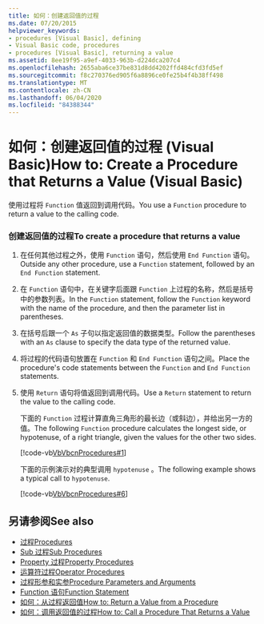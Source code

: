 ```yaml
---
title: 如何：创建返回值的过程
ms.date: 07/20/2015
helpviewer_keywords:
- procedures [Visual Basic], defining
- Visual Basic code, procedures
- procedures [Visual Basic], returning a value
ms.assetid: 8ee19f95-a9ef-4033-963b-d224dca207c4
ms.openlocfilehash: 2655aba6ce37be831d8dd4202ffd484cfd3fd5ef
ms.sourcegitcommit: f8c270376ed905f6a8896ce0fe25b4f4b38ff498
ms.translationtype: MT
ms.contentlocale: zh-CN
ms.lasthandoff: 06/04/2020
ms.locfileid: "84388344"
---
```

# <a name="how-to-create-a-procedure-that-returns-a-value-visual-basic"></a><span data-ttu-id="8e796-102">如何：创建返回值的过程 (Visual Basic)</span><span class="sxs-lookup"><span data-stu-id="8e796-102">How to: Create a Procedure that Returns a Value (Visual Basic)</span></span>
<span data-ttu-id="8e796-103">使用过程将 `Function` 值返回到调用代码。</span><span class="sxs-lookup"><span data-stu-id="8e796-103">You use a `Function` procedure to return a value to the calling code.</span></span>  
  
### <a name="to-create-a-procedure-that-returns-a-value"></a><span data-ttu-id="8e796-104">创建返回值的过程</span><span class="sxs-lookup"><span data-stu-id="8e796-104">To create a procedure that returns a value</span></span>  
  
1. <span data-ttu-id="8e796-105">在任何其他过程之外，使用 `Function` 语句，然后使用 `End Function` 语句。</span><span class="sxs-lookup"><span data-stu-id="8e796-105">Outside any other procedure, use a `Function` statement, followed by an `End Function` statement.</span></span>  
  
2. <span data-ttu-id="8e796-106">在 `Function` 语句中，在关键字后面跟 `Function` 上过程的名称，然后是括号中的参数列表。</span><span class="sxs-lookup"><span data-stu-id="8e796-106">In the `Function` statement, follow the `Function` keyword with the name of the procedure, and then the parameter list in parentheses.</span></span>  
  
3. <span data-ttu-id="8e796-107">在括号后跟一个 `As` 子句以指定返回值的数据类型。</span><span class="sxs-lookup"><span data-stu-id="8e796-107">Follow the parentheses with an `As` clause to specify the data type of the returned value.</span></span>  
  
4. <span data-ttu-id="8e796-108">将过程的代码语句放置在 `Function` 和 `End Function` 语句之间。</span><span class="sxs-lookup"><span data-stu-id="8e796-108">Place the procedure's code statements between the `Function` and `End Function` statements.</span></span>  
  
5. <span data-ttu-id="8e796-109">使用 `Return` 语句将值返回到调用代码。</span><span class="sxs-lookup"><span data-stu-id="8e796-109">Use a `Return` statement to return the value to the calling code.</span></span>  
  
     <span data-ttu-id="8e796-110">下面的 `Function` 过程计算直角三角形的最长边（或斜边），并给出另一方的值。</span><span class="sxs-lookup"><span data-stu-id="8e796-110">The following `Function` procedure calculates the longest side, or hypotenuse, of a right triangle, given the values for the other two sides.</span></span>  
  
     [!code-vb[VbVbcnProcedures#1](~/samples/snippets/visualbasic/VS_Snippets_VBCSharp/VbVbcnProcedures/VB/Class1.vb#1)]  
  
     <span data-ttu-id="8e796-111">下面的示例演示对的典型调用 `hypotenuse` 。</span><span class="sxs-lookup"><span data-stu-id="8e796-111">The following example shows a typical call to `hypotenuse`.</span></span>  
  
     [!code-vb[VbVbcnProcedures#6](~/samples/snippets/visualbasic/VS_Snippets_VBCSharp/VbVbcnProcedures/VB/Class1.vb#6)]  
  
## <a name="see-also"></a><span data-ttu-id="8e796-112">另请参阅</span><span class="sxs-lookup"><span data-stu-id="8e796-112">See also</span></span>

- [<span data-ttu-id="8e796-113">过程</span><span class="sxs-lookup"><span data-stu-id="8e796-113">Procedures</span></span>](./index.md)
- [<span data-ttu-id="8e796-114">Sub 过程</span><span class="sxs-lookup"><span data-stu-id="8e796-114">Sub Procedures</span></span>](./sub-procedures.md)
- [<span data-ttu-id="8e796-115">Property 过程</span><span class="sxs-lookup"><span data-stu-id="8e796-115">Property Procedures</span></span>](./property-procedures.md)
- [<span data-ttu-id="8e796-116">运算符过程</span><span class="sxs-lookup"><span data-stu-id="8e796-116">Operator Procedures</span></span>](./operator-procedures.md)
- [<span data-ttu-id="8e796-117">过程形参和实参</span><span class="sxs-lookup"><span data-stu-id="8e796-117">Procedure Parameters and Arguments</span></span>](./procedure-parameters-and-arguments.md)
- [<span data-ttu-id="8e796-118">Function 语句</span><span class="sxs-lookup"><span data-stu-id="8e796-118">Function Statement</span></span>](../../../language-reference/statements/function-statement.md)
- [<span data-ttu-id="8e796-119">如何：从过程返回值</span><span class="sxs-lookup"><span data-stu-id="8e796-119">How to: Return a Value from a Procedure</span></span>](./how-to-return-a-value-from-a-procedure.md)
- [<span data-ttu-id="8e796-120">如何：调用返回值的过程</span><span class="sxs-lookup"><span data-stu-id="8e796-120">How to: Call a Procedure That Returns a Value</span></span>](./how-to-call-a-procedure-that-returns-a-value.md)
